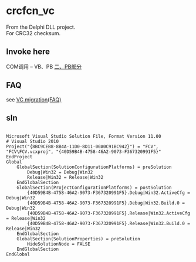 # crcfcn_vc
From the Delphi DLL project.    
For CRC32 checksum.    

## Invoke here
COM调用 – VB、PB [二、PB部分](https://blog.csdn.net/xiaobin_HLJ80/article/details/17151105)

## FAQ
see  [VC migration(FAQ)](https://blog.csdn.net/xiaobin_HLJ80/article/details/18318015)

## sln
```

Microsoft Visual Studio Solution File, Format Version 11.00
# Visual Studio 2010
Project("{8BC9CEB8-8B4A-11D0-8D11-00A0C91BC942}") = "FCV", "FCV\FCV.vcxproj", "{40D59B4B-4758-46A2-9073-F367320991F5}"
EndProject
Global
	GlobalSection(SolutionConfigurationPlatforms) = preSolution
		Debug|Win32 = Debug|Win32
		Release|Win32 = Release|Win32
	EndGlobalSection
	GlobalSection(ProjectConfigurationPlatforms) = postSolution
		{40D59B4B-4758-46A2-9073-F367320991F5}.Debug|Win32.ActiveCfg = Debug|Win32
		{40D59B4B-4758-46A2-9073-F367320991F5}.Debug|Win32.Build.0 = Debug|Win32
		{40D59B4B-4758-46A2-9073-F367320991F5}.Release|Win32.ActiveCfg = Release|Win32
		{40D59B4B-4758-46A2-9073-F367320991F5}.Release|Win32.Build.0 = Release|Win32
	EndGlobalSection
	GlobalSection(SolutionProperties) = preSolution
		HideSolutionNode = FALSE
	EndGlobalSection
EndGlobal

```